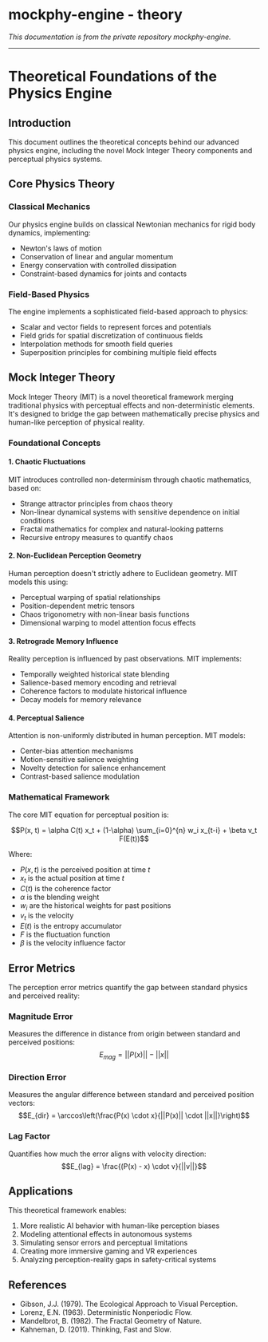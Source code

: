 # mockphy-engine - theory

*This documentation is from the private repository mockphy-engine.*

---

# Theoretical Foundations of the Physics Engine

## Introduction
This document outlines the theoretical concepts behind our advanced physics engine, including the novel Mock Integer Theory components and perceptual physics systems.

## Core Physics Theory

### Classical Mechanics
Our physics engine builds on classical Newtonian mechanics for rigid body dynamics, implementing:
- Newton's laws of motion
- Conservation of linear and angular momentum
- Energy conservation with controlled dissipation
- Constraint-based dynamics for joints and contacts

### Field-Based Physics
The engine implements a sophisticated field-based approach to physics:
- Scalar and vector fields to represent forces and potentials
- Field grids for spatial discretization of continuous fields
- Interpolation methods for smooth field queries
- Superposition principles for combining multiple field effects

## Mock Integer Theory

Mock Integer Theory (MIT) is a novel theoretical framework merging traditional physics with perceptual effects and non-deterministic elements. It's designed to bridge the gap between mathematically precise physics and human-like perception of physical reality.

### Foundational Concepts

#### 1. Chaotic Fluctuations
MIT introduces controlled non-determinism through chaotic mathematics, based on:
- Strange attractor principles from chaos theory
- Non-linear dynamical systems with sensitive dependence on initial conditions
- Fractal mathematics for complex and natural-looking patterns
- Recursive entropy measures to quantify chaos

#### 2. Non-Euclidean Perception Geometry
Human perception doesn't strictly adhere to Euclidean geometry. MIT models this using:
- Perceptual warping of spatial relationships
- Position-dependent metric tensors
- Chaos trigonometry with non-linear basis functions
- Dimensional warping to model attention focus effects

#### 3. Retrograde Memory Influence
Reality perception is influenced by past observations. MIT implements:
- Temporally weighted historical state blending
- Salience-based memory encoding and retrieval
- Coherence factors to modulate historical influence
- Decay models for memory relevance

#### 4. Perceptual Salience
Attention is non-uniformly distributed in human perception. MIT models:
- Center-bias attention mechanisms
- Motion-sensitive salience weighting
- Novelty detection for salience enhancement
- Contrast-based salience modulation

### Mathematical Framework

The core MIT equation for perceptual position is:

$$P(x, t) = \alpha C(t) x_t + (1-\alpha) \sum_{i=0}^{n} w_i x_{t-i} + \beta v_t F(E(t))$$

Where:
- $P(x, t)$ is the perceived position at time $t$
- $x_t$ is the actual position at time $t$
- $C(t)$ is the coherence factor
- $\alpha$ is the blending weight
- $w_i$ are the historical weights for past positions
- $v_t$ is the velocity
- $E(t)$ is the entropy accumulator
- $F$ is the fluctuation function
- $\beta$ is the velocity influence factor

## Error Metrics

The perception error metrics quantify the gap between standard physics and perceived reality:

### Magnitude Error
Measures the difference in distance from origin between standard and perceived positions:
$$E_{mag} = ||P(x)|| - ||x||$$

### Direction Error
Measures the angular difference between standard and perceived position vectors:
$$E_{dir} = \arccos\left(\frac{P(x) \cdot x}{||P(x)|| \cdot ||x||}\right)$$

### Lag Factor
Quantifies how much the error aligns with velocity direction:
$$E_{lag} = \frac{(P(x) - x) \cdot v}{||v||}$$

## Applications

This theoretical framework enables:
1. More realistic AI behavior with human-like perception biases
2. Modeling attentional effects in autonomous systems
3. Simulating sensor errors and perceptual limitations
4. Creating more immersive gaming and VR experiences
5. Analyzing perception-reality gaps in safety-critical systems

## References

- Gibson, J.J. (1979). The Ecological Approach to Visual Perception.
- Lorenz, E.N. (1963). Deterministic Nonperiodic Flow.
- Mandelbrot, B. (1982). The Fractal Geometry of Nature.
- Kahneman, D. (2011). Thinking, Fast and Slow.
